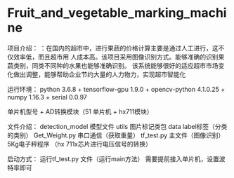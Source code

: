 # Fruit_and_vegetable_marking_machine
项目介绍：
：在国内的超市中，进行果蔬的价格计算主要是通过人工进行，这不仅效率低，而且超市用 人成本高。该项目采用图像识别方式。能够准确的识别果蔬类别，同类不同种的水果也能够准确识别。 该系统能够很好的适应超市市场变化做出调整，能够帮助企业节约大量的人力物力，实现超市智能化

运行环境：
python 3.6.8  + tensorflow-gpu 1.9.0 + opencv-python 4.1.0.25 + numpy 1.16.3 + serial 0.0.97

单片机型号 + AD转换模块（51 单片机  + hx711模块）

文件介绍：
detection_model 模型文件
utils 图片标记类包
data  label标签（分类的类别）
Get_Weight.py 串口通信（获取重量）
tf_test.py   主文件（图像识别）
5Kg电子秤程序 （hx 711x芯片进行电压信号的转换）

启动方式：
运行tf_test.py 文件（运行main方法）   需要提前接入单片机，设置波特率即可

